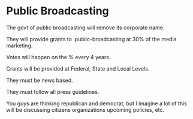 # Public Broadcasting

The govt of public broadcasting will remove its corporate name.

They will provide grants to .public-broadcasting at 30% of the media marketing.

Votes will happen on the % every 4 years.

Grants will be provided at Federal, State and Local Levels.

They must be news based.

They must follow all press guidelines.

You guys are thinking republican and democrat, but I imagine a lot of this will be discussing citizens organizations upcoming policies, etc.
